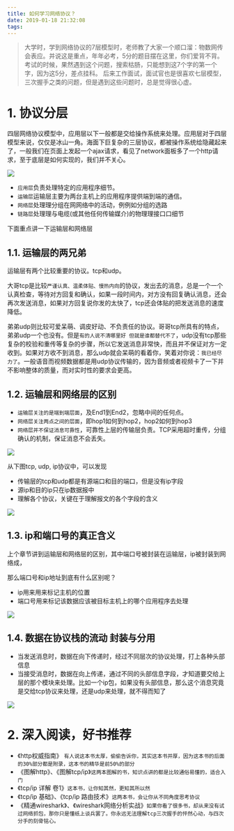 ```yaml
---
title: 如何学习网络协议？
date: 2019-01-18 21:32:08
tags:
---
```



> 大学时，学到网络协议的7层模型时，老师教了大家一个顺口溜：物数网传会表应。并说这是重点，年年必考，5分的题目摆在这里，你们爱背不背。
> 考试的时候，果然遇到这个问题，搜索枯肠，只能想到这7个字的第一个字，因为这5分，差点挂科。
> 后来工作面试，面试官也是很喜欢七层模型，三次握手之类的问题，但是遇到这些问题时，总是觉得很心虚。

# 1. 协议分层
四层网络协议模型中，应用层以下一般都是交给操作系统来处理。应用层对于四层模型来说，仅仅是冰山一角。海面下巨复杂的三层协议，都被操作系统给隐藏起来了，一般我们在页面上发起一个ajax请求，看见了network面板多了一个http请求，至于底层是如何实现的，我们并不关心。

![](http://assets.processon.com/chart_image/5c41d889e4b0641c83e1f059.png)

- `应⽤层`负责处理特定的应⽤程序细节。
- `运输层`运输层主要为两台主机上的应⽤程序提供端到端的通信。
- `网络层`处理理分组在⽹网络中的活动，例例如分组的选路
- `链路层`处理理与电缆(或其他任何传输媒介)的物理理接⼝口细节

下面重点讲一下运输层和网络层

## 1.1. 运输层的两兄弟
运输层有两个比较重要的协议。tcp和udp。

大哥tcp是比较`严谨认真、温柔体贴、慢热内向`的协议，发出去的消息，总是一个一个认真检查，等待对方回复和确认，如果一段时间内，对方没有回复确认消息，还会再次发送消息，如果对方回复说你发的太快了，tcp还会体贴的把发送消息的速度降低。

弟弟udp则比较可爱呆萌、调皮好动、不负责任的协议。哥哥tcp所具有的特点，弟弟udp一个也没有。但是`有的人说不清哪里好 但就是谁都替代不了`，udp没有tcp那些复杂的校验和重传等复杂的步骤，所以它发送消息非常快，而且并不保证对方一定收到。如果对方收不到消息，那么udp就会呆萌的看着你，笑着对你说：`我已经尽力了`。一般语音而视频数据都是用udp协议传输的，因为音频或者视频卡了一下并不影响整体的质量，而对实时性的要求会更高。

## 1.2. 运输层和网络层的区别

- `运输层关注的是端到端层面`，及End1到End2，忽略中间的任何点。
- `网络层关注两点之间的层面`，即hop1如何到hop2，hop2如何到hop3
- `网络层并不保证消息可靠性`，可靠性上层的传输层负责。TCP采用超时重传，分组确认的机制，保证消息不会丢失。

![](http://assets.processon.com/chart_image/5c41e125e4b056ae29f55886.png)

从下图tcp, udp, ip协议中，可以发现

- 传输层的tcp和udp都是有源端口和目的端口，但是没有ip字段
- 源ip和目的ip只在ip数据报中
- 理解各个协议，关键在于理解报文的各个字段的含义

![](http://assets.processon.com/chart_image/5c41e22fe4b056ae29f55947.png)

## 1.3. ip和端口号的真正含义

上个章节讲到运输层和网络层的区别，其中端口号被封装在运输层，ip被封装到网络成，

那么端口号和ip地址到底有什么区别呢？

- ip用来用来标记主机的位置
- 端口号用来标记该数据应该被目标主机上的哪个应用程序去处理

![](http://assets.processon.com/chart_image/5c41e3a1e4b0fa03ce9f52c9.png)

## 1.4. 数据在协议栈的流动 封装与分用

- 当发送消息时，数据在向下传递时，经过不同层次的协议处理，打上各种头部信息
- 当接受消息时，数据在向上传递，通过不同的头部信息字段，才知道要交给上层的那个模块来处理。比如一个ip包，如果没有头部信息，那么这个消息究竟是交给tcp协议来处理，还是udp来处理，就不得而知了

![](http://assets.processon.com/chart_image/5c41e531e4b056ae29f55ab3.png)

# 2. 深入阅读，好书推荐

- 《http权威指南》 `有人说这本书太厚，偷偷告诉你，其实这本书并厚，因为这本书的后面的30%部分都是附录，这本书的精华是前50%的部分`
- 《图解http》、《图解tcp/ip》`这两本图解的书，知识点讲的都是比较通俗易懂的，适合入门`
- 《tcp/ip 详解 卷1》`这本书，让你知其然，更知其所以然`
- 《tcp/ip 基础》、《tcp/ip 路由技术》`这两本书，会让你从不同角度思考协议`
- 《精通wireshark》、《wireshark网络分析实战》`如果你看了很多书，却从来没有试过网络抓包，那你只是懂纸上谈兵罢了。你永远无法理解tcp三次握手的怦然心动，与四次分手的刻骨铭心。`


